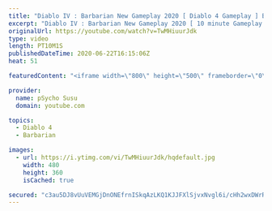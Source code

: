 ```yaml
---
title: "Diablo IV : Barbarian New Gameplay 2020 [ Diablo 4 Gameplay ] Blizzcon 2020 | Druid Quest Complete"
excerpt: "Diablo IV : Barbarian New Gameplay 2020 [ 10 minute Gameplay ] Blizzcon 2020 | Druid Quest Complete #Diablo #DiabloImmorral #DiabloImmortalIV ignore ..."
originalUrl: https://youtube.com/watch?v=TwMHiuurJdk
type: video
length: PT10M1S
publishedDateTime: 2020-06-22T16:15:06Z
heat: 51

featuredContent: "<iframe width=\"800\" height=\"500\" frameborder=\"0\" src=\"https://www.youtube.com/embed/TwMHiuurJdk\" allow=\"accelerometer; autoplay; encrypted-media; gyroscope; picture-in-picture\" allowfullscreen></iframe>"

provider:
  name: pSycho Susu
  domain: youtube.com

topics:
  - Diablo 4
  - Barbarian

images:
  - url: https://i.ytimg.com/vi/TwMHiuurJdk/hqdefault.jpg
    width: 480
    height: 360
    isCached: true

secured: "c3au5DJ8vUuVEMGjDnONEfrnISkqAzLKQ1KJJFXlSjvxNvgl6i/cHh2wxDWrR89Ggowv0nq3vryTyalfEa6Y69ARfftn2SwlOg+C1H1J37S+iws76XwpsDhNkvJJrJ7Uuw7f3d3ydQFVEev6eCSkXfbaT0n1JWGeFG2GnYg0JXXLH9wljXFDAN6sA6Y4mmnL/V0EpG2HshDHvWNL/XQaC9AgSpd+KGORALTi8+2VE+7lYQrtV+QWI8Xn63WmD8n1QHJ35Eake5jNulf85jYmE7VUZqcBv0TxtQ8mw0/DBSs9XTtvYmvzgZ0OGwU+0QmJgPKylP9Sd0O2Y3HZjVbK4hI2Uva1NhFozFwqPJAb/WQbt5XxQbHSmMbNXUV21AR5ONgWjFZxkmnUZKn7QiHQIQ==;71+iYl26C7AMWzA3YIOUZw=="
---
```


